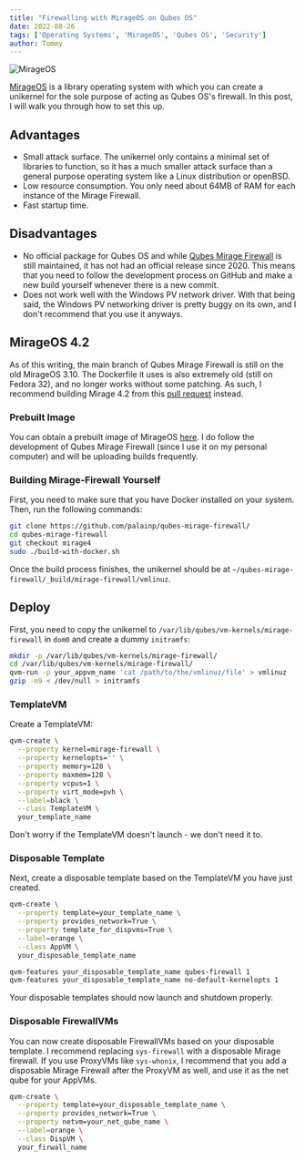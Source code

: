 ```yaml
---
title: "Firewalling with MirageOS on Qubes OS"
date: 2022-08-26
tags: ['Operating Systems', 'MirageOS', 'Qubes OS', 'Security']
author: Tommy
---
```


![MirageOS](/images/mirageos.png)

[MirageOS](https://mirage.io/) is a library operating system with which you can create a unikernel for the sole purpose of acting as Qubes OS's firewall. In this post, I will walk you through how to set this up.

## Advantages
- Small attack surface. The unikernel only contains a minimal set of libraries to function, so it has a much smaller attack surface than a general purpose operating system like a Linux distribution or openBSD.
- Low resource consumption. You only need about 64MB of RAM for each instance of the Mirage Firewall.
- Fast startup time.

## Disadvantages
- No official package for Qubes OS and while [Qubes Mirage Firewall](https://github.com/mirage/qubes-mirage-firewall) is still maintained, it has not had an official release since 2020. This means that you need to follow the development process on GitHub and make a new build yourself whenever there is a new commit.
- Does not work well with the Windows PV network driver. With that being said, the Windows PV networking driver is pretty buggy on its own, and I don't recommend that you use it anyways.

## MirageOS 4.2

As of this writing, the main branch of Qubes Mirage Firewall is still on the old MirageOS 3.10. The Dockerfile it uses is also extremely old (still on Fedora 32), and no longer works without some patching. As such, I recommend building Mirage 4.2 from this [pull request](https://github.com/mirage/qubes-mirage-firewall/pull/140) instead.

### Prebuilt Image

You can obtain a prebuilt image of MirageOS [here](https://github.com/tommytran732/QubesOS-Scripts/tree/main/mirageos). I do follow the development of Qubes Mirage Firewall (since I use it on my personal computer) and will be uploading builds frequently.

### Building Mirage-Firewall Yourself

First, you need to make sure that you have Docker installed on your system. Then, run the following commands:

```bash
git clone https://github.com/palainp/qubes-mirage-firewall/
cd qubes-mirage-firewall
git checkout mirage4
sudo ./build-with-docker.sh
```
Once the build process finishes, the unikernel should be at `~/qubes-mirage-firewall/_build/mirage-firewall/vmlinuz`.

## Deploy

First, you need to copy the unikernel to `/var/lib/qubes/vm-kernels/mirage-firewall` in `dom0` and create a dummy `initramfs`:

```bash
mkdir -p /var/lib/qubes/vm-kernels/mirage-firewall/
cd /var/lib/qubes/vm-kernels/mirage-firewall/
qvm-run -p your_appvm_name 'cat /path/to/the/vmlinuz/file' > vmlinuz
gzip -n9 < /dev/null > initramfs
```
### TemplateVM

Create a TemplateVM:

```bash
qvm-create \
  --property kernel=mirage-firewall \
  --property kernelopts='' \
  --property memory=128 \
  --property maxmem=128 \
  --property vcpus=1 \
  --property virt_mode=pvh \
  --label=black \
  --class TemplateVM \
  your_template_name
``` 

Don't worry if the TemplateVM doesn't launch - we don't need it to.

### Disposable Template

Next, create a disposable template based on the TemplateVM you have just created.

```bash
qvm-create \
  --property template=your_template_name \
  --property provides_network=True \
  --property template_for_dispvms=True \
  --label=orange \
  --class AppVM \
  your_disposable_template_name

qvm-features your_disposable_template_name qubes-firewall 1
qvm-features your_disposable_template_name no-default-kernelopts 1
``` 

Your disposable templates should now launch and shutdown properly.

### Disposable FirewallVMs

You can now create disposable FirewallVMs based on your disposable template. I recommend replacing `sys-firewall` with a disposable Mirage firewall. If you use ProxyVMs like `sys-whonix`, I recommend that you add a disposable Mirage Firewall after the ProxyVM as well, and use it as the net qube for your AppVMs. 

```bash
qvm-create \
  --property template=your_disposable_template_name \
  --property provides_network=True \
  --property netvm=your_net_qube_name \
  --label=orange \
  --class DispVM \
  your_firwall_name
```
